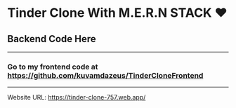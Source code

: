 # Tinder Clone With M.E.R.N STACK ❤️
## Backend Code Here
------------------------------------------------------
### Go to my frontend code at https://github.com/kuvamdazeus/TinderCloneFrontend
--------
Website URL: https://tinder-clone-757.web.app/
